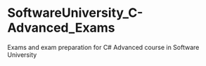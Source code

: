 # SoftwareUniversity_C-Advanced_Exams
Exams and exam preparation for C# Advanced course in Software University
